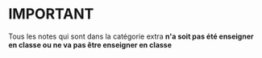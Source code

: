 # IMPORTANT
Tous les notes qui sont dans la catégorie extra **n'a soit pas été enseigner en classe ou ne va pas être enseigner en classe**
